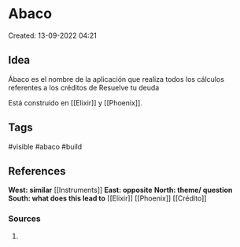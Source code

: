 # Abaco

Created: 13-09-2022 04:21

## <span class="pink"> **Idea** </span>
Ábaco es el nombre de la aplicación que realiza todos los cálculos referentes a los créditos de Resuelve tu deuda

Está construido en [[Elixir]] y [[Phoenix]].
## <span class="orange"> **Tags**</span>
<span class="tag"> #visible</span> <span class="tag"> #abaco</span> <span class="tag"> #build</span> 

## <span class="green"> **References**</span>
<span class="blue"> **West: similar** </span>
[[Instruments]]
<span class="blue"> **East: opposite** </span>
<span class="blue"> **North: theme/ question** </span>
<span class="blue"> **South: what does this lead to** </span>
[[Elixir]]
[[Phoenix]]
[[Crédito]]

### <span class="purple"> **Sources**</span>
1. 